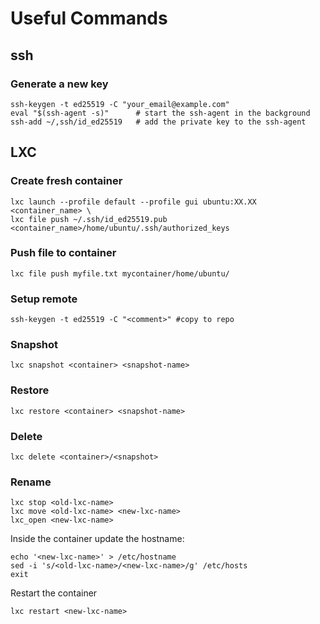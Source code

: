 # Useful Commands
## ssh
### Generate a new key
```
ssh-keygen -t ed25519 -C "your_email@example.com"
eval "$(ssh-agent -s)"      # start the ssh-agent in the background
ssh-add ~/,ssh/id_ed25519   # add the private key to the ssh-agent
```

## LXC

### Create fresh container
```
lxc launch --profile default --profile gui ubuntu:XX.XX <container_name> \
lxc file push ~/.ssh/id_ed25519.pub <container_name>/home/ubuntu/.ssh/authorized_keys
```

### Push file to container
```
lxc file push myfile.txt mycontainer/home/ubuntu/
```

### Setup remote
```
ssh-keygen -t ed25519 -C "<comment>" #copy to repo
```

### Snapshot
```
lxc snapshot <container> <snapshot-name>
```

### Restore
```
lxc restore <container> <snapshot-name>
```

### Delete
```
lxc delete <container>/<snapshot>
```

### Rename
```
lxc stop <old-lxc-name>
lxc move <old-lxc-name> <new-lxc-name>
lxc_open <new-lxc-name>
```
Inside the container update the hostname:
```
echo '<new-lxc-name>' > /etc/hostname
sed -i 's/<old-lxc-name>/<new-lxc-name>/g' /etc/hosts
exit
```
Restart the container
```
lxc restart <new-lxc-name>
```